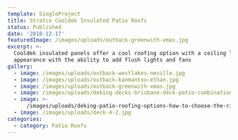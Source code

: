 ```yaml
---
template: SingleProject
title: Stratco Cooldek Insulated Patio Roofs
status: Published
date: '2018-12-17'
featuredImage: /images/uploads/outback-greenwith-xmas.jpg
excerpt: >-
  Cooldek insulated panels offer a cool roofing option with a ceiling like
  appearance with the ability to add flush lights and fans
gallery:
  - image: /images/uploads/outback-westlakes-neville.jpg
  - image: /images/uploads/outback-kanmantoo-ethan.jpg
  - image: /images/uploads/outback-greenwith-xmas.jpg
  - image: /images/uploads/deking-decks-brisbane-deck-patio-combination-ideas.jpg
  - image: >-
      /images/uploads/deking-patio-roofing-options-how-to-choose-the-right-patio-roof-and-why-they’re-always-a-good-option.png
  - image: /images/uploads/deck-4-2.jpg
categories:
  - category: Patio Roofs
---
```


